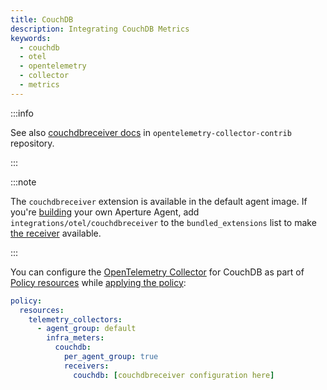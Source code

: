 ```yaml
---
title: CouchDB
description: Integrating CouchDB Metrics
keywords:
  - couchdb
  - otel
  - opentelemetry
  - collector
  - metrics
---
```


:::info

See also [couchdbreceiver docs][receiver] in `opentelemetry-collector-contrib`
repository.

:::

:::note

The `couchdbreceiver` extension is available in the default agent image. If
you're [building][build] your own Aperture Agent, add
`integrations/otel/couchdbreceiver` to the `bundled_extensions` list to make
[the receiver][receiver] available.

:::

You can configure the [OpenTelemetry Collector][opentelemetry-collector] for
CouchDB as part of [Policy resources][policy-resources] while [applying the
policy][applying-policy]:

```yaml
policy:
  resources:
    telemetry_collectors:
      - agent_group: default
        infra_meters:
          couchdb:
            per_agent_group: true
            receivers:
              couchdb: [couchdbreceiver configuration here]
```

[build]: /reference/aperturectl/build/agent/agent.md
[receiver]:
  https://github.com/open-telemetry/opentelemetry-collector-contrib/tree/main/receiver/couchdbreceiver
[opentelemetry-collector]: /reference/policies/spec.md#telemetry-collector
[applying-policy]: /applying-policies/applying-policies.md
[policy-resources]: /reference/policies/spec.md#resources
